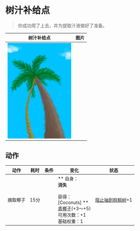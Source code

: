 # 树汁补给点  
> 你成功爬了上去，并为提取汁液做好了准备。  
  
  树汁补给点  |   图片   
 ----  |  ----:   
   |  <img decoding="async" src="Sprite/SapStation.png" href="a.md" style="max-width:300px;max-height:300px;">   
  
## 动作  
动作  |  耗时  |  条件  |  变化  |  状态  
----  |  ----  |  ----  |  ----  |  ----  
摘取椰子<br>  |  15分  |    |  ** 自身：**<br>消失<br><br>** 获得： **<br>** [Coconuts] **<br>  [青椰子](CoconutHusked.md)(+3～+5)<br>可用次数：+1<br>基础权重：1  |  [阻止抽到棕榈树](PalmTreeKiller.md)+1  


<script>document.title="树汁补给点 - 卡牌生存百科 Card Survival Wiki";</script>